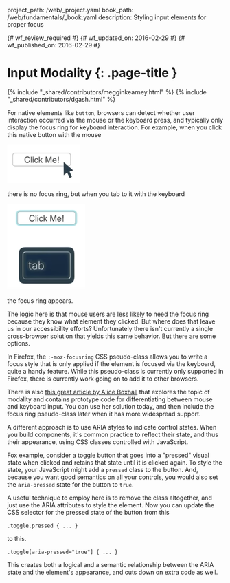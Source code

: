 project_path: /web/_project.yaml
book_path: /web/fundamentals/_book.yaml
description: Styling input elements for proper focus

{# wf_review_required #}
{# wf_updated_on: 2016-02-29 #}
{# wf_published_on: 2016-02-29 #}

# Input Modality {: .page-title }

{% include "_shared/contributors/megginkearney.html" %}
{% include "_shared/contributors/dgash.html" %}



For native elements like `button`, browsers can detect whether user interaction occurred via the mouse or the keyboard press, and typically only display the focus ring for keyboard interaction. For example, when you click this native button with the mouse

![a button clicked with the mouse has no focus ring](imgs/button-mouse.png)

there is no focus ring, but when you tab to it with the keyboard

![a button tabbed to with the keyboard has a focus ring](imgs/button-keyboard.png)

the focus ring appears. 

The logic here is that mouse users are less likely to need the focus ring because they know what element they clicked. But where does that leave us in our accessibility efforts? Unfortunately there isn't currently a single cross-browser solution that yields this same behavior. But there are some options.

In Firefox, the `:-moz-focusring` CSS pseudo-class allows you to write a focus style that is only applied if the element is focused via the keyboard, quite a handy feature. While this pseudo-class is currently only supported in Firefox, there is currently work going on to add it to other browsers.

There is also <a href="http://radar.oreilly.com/2015/08/proposing-css-input-modailty.html" target="_blank">this great article by Alice Boxhall</a> that explores the topic of modality and contains prototype code for differentiating between mouse and keyboard input. You can use her solution today, and then include the focus ring pseudo-class later when it has more widespread support.

A different approach is to use ARIA styles to indicate control states. When you build components, it's common practice to reflect their state, and thus their appearance, using CSS classes controlled with JavaScript.

Fox example, consider a toggle button that goes into a "pressed" visual state when clicked and retains that state until it is clicked again. To style the state, your JavaScript might add a `pressed` class to the button. And, because you want good semantics on all your controls, you would also set the `aria-pressed` state for the button to `true`.

A useful technique to employ here is to remove the class altogether, and just use the ARIA attributes to style the element. Now you can update the CSS selector for the pressed state of the button from this


    .toggle.pressed { ... }
    

to this.


    .toggle[aria-pressed="true"] { ... }
    

This creates both a logical and a semantic relationship between the ARIA state and the element's appearance, and cuts down on extra code as well.
